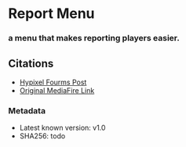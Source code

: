 # Report Menu
### a menu that makes reporting players easier.

## Citations 
- [Hypixel Fourms Post](https://hypixel.net/threads/forge-1-8-9-report-menu-v1-0.1655121/)
- [Original MediaFire Link](http://www.mediafire.com/file/t3zzi9j1b95f1jv/ReportMenu-v1.0.jar)

### Metadata
- Latest known version: v1.0
- SHA256: todo